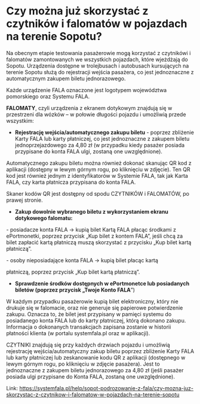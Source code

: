 # Czy można już skorzystać z czytników i falomatów w pojazdach na terenie Sopotu?


Na obecnym etapie testowania pasażerowie mogą korzystać z czytnikówi i falomatów zamontowanych we wszystkich pojazdach, które wjeżdżają do Sopotu. Urządzenia dostępne w trolejbusach i autobusach kursujących na terenie Sopotu służą do rejestracji wejścia pasażera, co jest jednoznaczne z automatycznym zakupem biletu jednorazowego.


Każde urządzenie FALA oznaczone jest logotypem województwa pomorskiego oraz Systemu FALA.


**FALOMATY**, czyli urządzenia z ekranem dotykowym znajdują się w przestrzeni dla wózków – w połowie długości pojazdu i umożliwią przede wszystkim:


* **Rejestrację wejścia/automatycznego zakupu biletu** \- poprzez zbliżenie Karty FALA lub karty płatniczej, co jest jednoznaczne z zakupem biletu jednoprzejazdowego za 4,80 zł (w przypadku kiedy pasażer posiada przypisane do konta FALA ulgi, zostaną one uwzględnione).


Automatycznego zakupu biletu można również dokonać skanując QR kod z aplikacji (dostępny w lewym górnym rogu, po kliknięciu w zdjęcie). Ten QR kod jest również jednym z identyfikatorów w Systemie FALA, tak jak Karta FALA, czy karta płatnicza przypisana do konta FALA.


Skaner kodów QR jest dostępny od spodu CZYTNIKÓW i FALOMATÓW, po prawej stronie.


* **Zakup dowolnie wybranego biletu z wykorzystaniem ekranu dotykowego falomatu:**


\- posiadacze konta FALA \-\> kupią bilet Kartą FALA płacąc środkami z ePortmonetki, poprzez przycisk „Kup bilet z kontem FALA”, jeśli chcą za bilet zapłacić kartą płatniczą muszą skorzystać z przycisku „Kup bilet kartą płatniczą”.


\- osoby nieposiadające konta FALA \-\> kupią bilet płacąc kartą


płatniczą, poprzez przycisk „Kup bilet kartą płatniczą”.


* **Sprawdzenie środków dostępnych w ePortmonetce lub posiadanych biletów (poprzez przycisk „Twoje Konto FALA**”)


W każdym przypadku pasażerowie kupią bilet elektroniczny, który nie drukuje się w falomacie, oraz nie generuje się papierowe potwierdzenie zakupu. Oznacza to, że bilet jest przypisany w pamięci systemu do posiadanego konta FALA lub do karty płatniczej, którą dokonano zakupu. Informacja o dokonanych transakcjach zapisana zostanie w historii płatności klienta (w portalu systemfala.pl oraz w aplikacji).


CZYTNIKI znajdują się przy każdych drzwiach pojazdu i umożliwią rejestrację wejścia/automatyczny zakup biletu poprzez zbliżenie Karty FALA lub karty płatniczej lub zeskanowanie kodu QR z aplikacji (dostępnego w lewym górnym rogu, po kliknięciu w zdjęcie pasażera). Jest to jednoznaczne z zakupem biletu jednorazowego za 4,80 zł (jeśli pasażer posiada ulgi przypisane do Konta FALA, zostaną one uwzględnione).




Link: https://systemfala.pl/help/sopot-podrozowanie-z-fala/czy-mozna-juz-skorzystac-z-czytnikow-i-falomatow-w-pojazdach-na-terenie-sopotu
